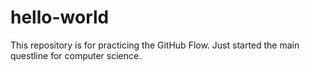 # hello-world
This repository is for practicing the GitHub Flow.
Just started the main questline for computer science.
